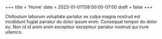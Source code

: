 +++
title = 'Home'
date = 2023-01-01T08:00:00-07:00
draft = false
+++

Chilloutum laborum voluptate pariatur ex culpa magna nostrud est incididunt fugiat
pariatur do dolor ipsum enim. Consequat tempor do dolor eu. Non id id anim anim
excepteur excepteur pariatur nostrud qui irure ullamco.
